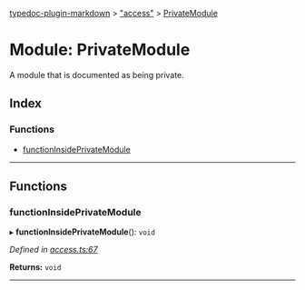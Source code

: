 [typedoc-plugin-markdown](../README.md) > ["access"](../modules/_access_.md) > [PrivateModule](../modules/_access_.privatemodule.md)

# Module: PrivateModule

A module that is documented as being private.

## Index

### Functions

* [functionInsidePrivateModule](_access_.privatemodule.md#functioninsideprivatemodule)

---

## Functions

<a id="functioninsideprivatemodule"></a>

###  functionInsidePrivateModule

▸ **functionInsidePrivateModule**(): `void`

*Defined in [access.ts:67](https://github.com/tgreyjs/typedoc-plugin-markdown/blob/master/tests/src/access.ts#L67)*

**Returns:** `void`

___

